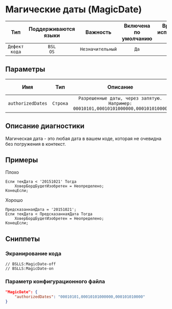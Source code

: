 # Магические даты (MagicDate)

|      Тип      |    Поддерживаются<br>языки    |     Важность     |    Включена<br>по умолчанию    |    Время на<br>исправление (мин)    |                  Теги                  |
|:-------------:|:-----------------------------:|:----------------:|:------------------------------:|:-----------------------------------:|:--------------------------------------:|
| `Дефект кода` |         `BSL`<br>`OS`         | `Незначительный` |              `Да`              |                 `5`                 |    `badpractice`<br>`brainoverload`    |

## Параметры


|        Имя        |   Тип    |                                     Описание                                      |        Значение<br>по умолчанию        |
|:-----------------:|:--------:|:---------------------------------------------------------------------------------:|:--------------------------------------:|
| `authorizedDates` | `Строка` | `Разрешенные даты, через запятую. Например: 00010101,00010101000000,000101010000` | `00010101,00010101000000,000101010000` |
<!-- Блоки выше заполняются автоматически, не трогать -->
## Описание диагностики
Магическая дата - это любая дата в вашем коде, которая не очевидна без погружения в контекст.

## Примеры

Плохо

```bsl
Если текДата < '20151021' Тогда
    ХоверБордБудетИзобретен = Неопределено;
КонецЕсли;
``` 

Хорошо

```bsl
ПредсказаннаяДата = '20151021'; 
Если текДата < ПредсказаннаяДата Тогда
    ХоверБордБудетИзобретен = Неопределено;
КонецЕсли;
```

## Сниппеты

<!-- Блоки ниже заполняются автоматически, не трогать -->
### Экранирование кода

```bsl
// BSLLS:MagicDate-off
// BSLLS:MagicDate-on
```

### Параметр конфигурационного файла

```json
"MagicDate": {
    "authorizedDates": "00010101,00010101000000,000101010000"
}
```
